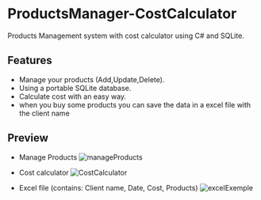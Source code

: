 # ProductsManager-CostCalculator
Products Management system with cost calculator using C# and SQLite.


## Features
- Manage your products (Add,Update,Delete).
- Using a portable SQLite database.
- Calculate cost with an easy way.
- when you buy some products you can save the data in a excel file with the client name



## Preview
- Manage Products
![manageProducts](https://user-images.githubusercontent.com/65148928/176316202-7155358c-c590-423c-b992-2804051c5a36.PNG)

- Cost calculator
![CostCalculator](https://user-images.githubusercontent.com/65148928/176316209-f2581b93-a625-4cc3-8d4e-cf0022e3a8bd.PNG)

- Excel file (contains: Client name, Date, Cost, Products)
![excelExemple](https://user-images.githubusercontent.com/65148928/176316212-01ce349b-cec8-4739-b255-31ccfb63c804.PNG)
